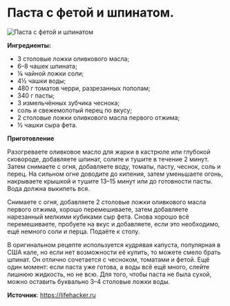 # Паста с фетой и шпинатом.
![Паста с фетой и шпинатом](/images/Kulinar/Second/pasta-Recipe_02.jpg 'Паста с фетой и шпинатом')

**Ингредиенты:**

- 3 столовые ложки оливкового масла;
- 6–8 чашек шпината;
- ⅛ чайной ложки соли;
- 4½ чашки воды;
- 480 г томатов черри, разрезанных пополам;
- 340 г пасты;
- 3 измельчённых зубчика чеснока;
- соль и свежемолотый перец по вкусу;
- 2 столовые ложки оливкового масла первого отжима;
- ½ чашки сыра фета.

**Приготовление**

Разогреваете оливковое масло для жарки в кастрюле или глубокой сковороде, добавляете шпинат, солите и тушите в течение 2 минут. Затем снимаете с огня, добавляете воду, томаты, пасту, чеснок, соль и перец. На сильном огне доводите до кипения, затем уменьшаете огонь, накрываете крышкой и тушите 13–15 минут или до готовности пасты. Вода должна выкипеть вся.

Снимаете с огня, добавляете 2 столовые ложки оливкового масла первого отжима, хорошо перемешиваете, затем добавляете нарезанный мелкими кубиками сыр фета. Снова хорошо всё перемешиваете, пробуете на вкус и добавляете, если это необходимо, ещё немного соли и перца. Подаёте к столу.

В оригинальном рецепте используется кудрявая капуста, популярная в США кале, но если нет возможности её купить, то можете смело брать шпинат. Он отлично сочетается с чесноком, томатами и фетой. Ещё один момент: если паста уже готова, а воды всё ещё много, слейте лишнюю жидкость, но не всю. Для того, чтобы паста не была сухой, можно оставить буквально 3–4 столовые ложки воды.

**Источник**: https://lifehacker.ru

